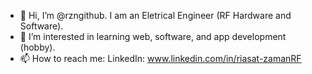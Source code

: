 - 👋 Hi, I’m @rzngithub. I am an Eletrical Engineer (RF Hardware and Software).
- 👀 I’m interested in learning web, software, and app development (hobby).
- 📫 How to reach me: LinkedIn: www.linkedin.com/in/riasat-zamanRF

<!---
rzngithub/rzngithub is a ✨ special ✨ repository because its `README.md` (this file) appears on your GitHub profile.
You can click the Preview link to take a look at your changes.
--->
